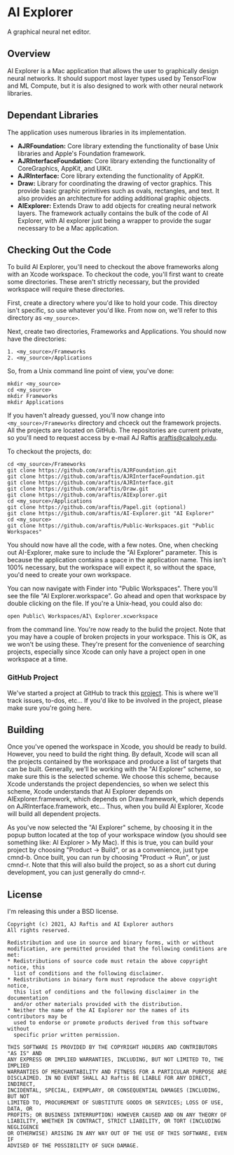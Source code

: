 #  AI Explorer

A graphical neural net editor.

## Overview

AI Explorer is a Mac application that allows the user to graphically design neural networks. It should support most layer types used by TensorFlow and ML Compute, but it is also designed to work with other neural network libraries.

## Dependant Libraries

The application uses numerous libraries in its implementation.

  - **AJRFoundation:** Core library extending the functionality of base Unix libraries and Apple's Foundation framework.
  - **AJRInterfaceFoundation:** Core library extending the functionality of CoreGraphics, AppKit, and UIKit.
  - **AJRInterface:** Core library extending the functionality of AppKit.
  - **Draw:** Library for coordinating the drawing of vector graphics. This provide basic graphic primitives such as ovals, rectangles, and text. It also provides an architecture for adding additional graphic objects.
  - **AIExplorer:** Extends Draw to add objects for creating neural network layers. The framework actually contains the bulk of the code of AI Explorer, with AI explorer just being a wrapper to provide the sugar necessary to be a Mac application.

## Checking Out the Code

To build AI Explorer, you'll need to checkout the above frameworks along with an Xcode workspace. To checkout the code, you'll first want to create some directories. These aren't strictly necessary, but the provided workspace will require these directories.

First, create a directory where you'd like to hold your code. This directoy isn't specific, so use whatever you'd like. From now on, we'll refer to this directory as `<my_source>`.

Next, create two directories, Frameworks and Applications. You should now have the directories:

    1. <my_source>/Frameworks
    2. <my_source>/Applications
    
So, from a Unix command line point of view, you've done:

```
mkdir <my_source>
cd <my_source>
mkdir Frameworks
mkdir Applications
```
    
If you haven't already guessed, you'll now change into `<my_source>/Frameworks` directory and chceck out the framework projects. All the projects are located on GitHub. The repositories are current private, so you'll need to request access by e-mail AJ Raftis <araftis@calpoly.edu>.

To checkout the projects, do:

```
cd <my_source>/Frameworks
git clone https://github.com/araftis/AJRFoundation.git
git clone https://github.com/araftis/AJRInterfaceFoundation.git
git clone https://github.com/araftis/AJRInterface.git
git clone https://github.com/araftis/Draw.git
git clone https://github.com/araftis/AIExplorer.git
cd <my_source>/Applications
git clone https://github.com/araftis/Papel.git (optional)
git clone https://github.com/araftis/AI-Explorer.git "AI Explorer"
cd <my_source>
git clone https://github.com/araftis/Public-Workspaces.git "Public Workspaces"
```

You should now have all the code, with a few notes. One, when checking out AI-Explorer, make sure to include the "AI Explorer" parameter. This is because the application contains a space in the application name. This isn't 100% necessary, but the workspace will expect it, so without the space, you'd need to create your own workspace.

You can now navigate with Finder into "Public Workspaces". There you'll see the file "AI Explorer.workspace". Go ahead and open that workspace by double clicking on the file. If you're a Unix-head, you could also do:

```
open Public\ Workspaces/AI\ Explorer.xcworkspace
```

from the command line. You're now ready to the bulid the project. Note that you may have a couple of broken projects in your workspace. This is OK, as we won't be using these. They're present for the convenience of searching projects, especially since Xcode can only have a project open in one workspace at a time.

### GitHub Project

We've started a project at GitHub to track this [project](https://github.com/users/araftis/projects/1). This is where we'll track issues, to-dos, etc... If you'd like to be involved in the project, please make sure you're going here.

## Building

Once you've opened the workspace in Xcode, you should be ready to build. However, you need to build the right thing. By default, Xcode will scan all the projects contained by the workspace and produce a list of targets that can be built. Generally, we'll be working with the "AI Explorer" scheme, so make sure this is the selected scheme. We choose this scheme, because Xcode understands the project dependencies, so when we select this scheme, Xcode understands that AI Explorer depends on AIExplorer.framework, which depends on Draw.framework, which depends on AJRInterface.framework, etc... Thus, when you build AI Explorer, Xcode will build all dependent projects.

As you've now selected the "AI Explorer" scheme, by choosing it in the popup button located at the top of your workspace window (you should see something like: AI Explorer > My Mac). If this is true, you can build your project by choosing "Product -> Build", or as a convenience, just type cmnd-b. Once built, you can run by choosing "Product -> Run", or just cmnd-r. Note that this will also build the project, so as a short cut during development, you can just generally do cmnd-r.

## License

I'm releasing this under a BSD license.

```
Copyright (c) 2021, AJ Raftis and AI Explorer authors
All rights reserved.

Redistribution and use in source and binary forms, with or without
modification, are permitted provided that the following conditions are met:
* Redistributions of source code must retain the above copyright notice, this 
  list of conditions and the following disclaimer.
* Redistributions in binary form must reproduce the above copyright notice, 
  this list of conditions and the following disclaimer in the documentation 
  and/or other materials provided with the distribution.
* Neither the name of the AI Explorer nor the names of its contributors may be 
  used to endorse or promote products derived from this software without 
  specific prior written permission.

THIS SOFTWARE IS PROVIDED BY THE COPYRIGHT HOLDERS AND CONTRIBUTORS "AS IS" AND 
ANY EXPRESS OR IMPLIED WARRANTIES, INCLUDING, BUT NOT LIMITED TO, THE IMPLIED 
WARRANTIES OF MERCHANTABILITY AND FITNESS FOR A PARTICULAR PURPOSE ARE 
DISCLAIMED. IN NO EVENT SHALL AJ Raftis BE LIABLE FOR ANY DIRECT, INDIRECT, 
INCIDENTAL, SPECIAL, EXEMPLARY, OR CONSEQUENTIAL DAMAGES (INCLUDING, BUT NOT 
LIMITED TO, PROCUREMENT OF SUBSTITUTE GOODS OR SERVICES; LOSS OF USE, DATA, OR 
PROFITS; OR BUSINESS INTERRUPTION) HOWEVER CAUSED AND ON ANY THEORY OF 
LIABILITY, WHETHER IN CONTRACT, STRICT LIABILITY, OR TORT (INCLUDING NEGLIGENCE 
OR OTHERWISE) ARISING IN ANY WAY OUT OF THE USE OF THIS SOFTWARE, EVEN IF 
ADVISED OF THE POSSIBILITY OF SUCH DAMAGE.
```
